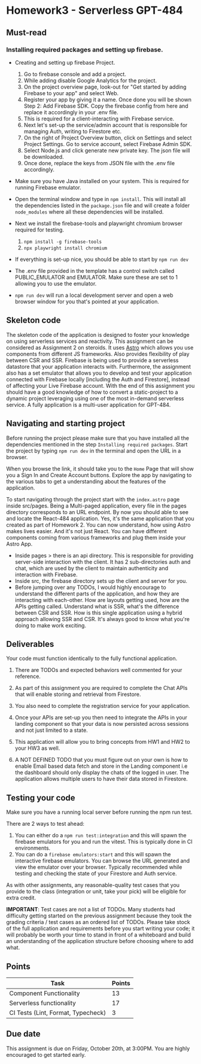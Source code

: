 # Homework3 - Serverless GPT-484

## Must-read

### Installing required packages and setting up firebase.

- Creating and setting up firebase Project.

  1.  Go to firebase console and add a project.
  2.  While adding disable Google Analytics for the project.
  3.  On the project overview page, look-out for "Get started by adding Firebase to your app" and select Web.
  4.  Register your app by giving it a name. Once done you will be shown Step 2: Add Firebase SDK. Copy the firebase config from here and replace it accordingly in your .env file.
  5.  This is required for a client-interacting with Firebase service.
  6.  Next let's set-up the service/admin account that is responsible for managing Auth, writing to Firestore etc.
  7.  On the right of Project Overview button, click on Settings and select Project Settings. Go to service account, select Firebase Admin SDK.
  8.  Select Node.js and click generate new private key. The json file will be downloaded.
  9.  Once done, replace the keys from JSON file with the .env file accordingly.

- Make sure you have Java installed on your system. This is required for running Firebase emulator.
- Open the terminal window and type in `npm install`. This will install all the dependencies listed in the `package.json` file and will create a folder `node_modules` where all these dependencies will be installed.
- Next we install the firebase-tools and playwright chromium browser required for testing.
  1. `npm install -g firebase-tools`
  2. `npx playwright install chromium`
- If everything is set-up nice, you should be able to start by `npm run dev`
- The .env file provided in the template has a control switch called PUBLIC_EMULATOR and EMULATOR. Make sure these are set to 1 allowing you to use the emulator.
- `npm run dev` will run a local development server and open a web browser window for you that's pointed at your application.

## Skeleton code

The skeleton code of the application is designed to foster your knowledge on using serverless services and reactivity. This assignment can be considered as Assignment 2 on steroids. It uses [Astro](https://astro.build/) which allows you use components from different JS frameworks. Also provides flexibility of play between CSR and SSR. Firebase is being used to provide a serverless datastore that your application interacts with. Furthermore, the assignment also has a set emulator that allows you to develop and test your application connected with Firebase locally [including the Auth and Firestore], instead of affecting your Live Firebase account. With the end of this assignment you should have a good knowledge of how to convert a static-project to a dynamic project leveraging using one of the most in-demand serverless service. A fully application is a multi-user application for GPT-484.

## Navigating and starting project

Before running the project please make sure that you have installed all the dependencies mentioned in the step `Installing required packages`. Start the project by typing `npm run dev` in the terminal and open the URL in a browser.

When you browse the link, it should take you to the `Home` Page that will show you a Sign In and Create Account buttons. Explore the app by navigating to the various tabs to get a understanding about the features of the application.

To start navigating through the project start with the `index.astro` page inside src/pages. Being a Multi-paged application, every file in the pages directory corresponds to an URL endpoint.
By now you should able to see and locate the React-484 application. Yes, it's the same application that you created as part of Homework 2. You can now understand, how using Astro makes lives easier. And it's not just React. You can have different components coming from various frameworks and plug them inside your Astro App.

- Inside pages > there is an api directory. This is responsible for providing server-side interaction with the client. It has 2 sub-directories auth and chat, which are used by the client to maintain authenticity and interaction with Firebase.
- Inside src, the firebase directory sets up the client and server for you.
- Before jumping over any TODOs, I would highly encourage to understand the different parts of the application, and how they are interacting with each-other. How are layouts getting used, how are the APIs getting called. Understand what is SSR, what's the difference between CSR and SSR. How is this single application using a hybrid approach allowing SSR and CSR. It's always good to know what you're doing to make work exciting.

## Deliverables

Your code must function identically to the fully functional application.

1. There are TODOs and expected behaviors well commented for your reference.

2. As part of this assignment you are required to complete the Chat APIs that will enable storing and retrieval from Firestore.

3. You also need to complete the registration service for your application.

4. Once your APIs are set-up you then need to integrate the APIs in your landing component so that your data is now persisted across sessions and not just limited to a state.

5. This application will allow you to bring concepts from HW1 and HW2 to your HW3 as well.

6. A NOT DEFINED TODO that you must figure out on your own is how to enable Email based data fetch and store in the Landing component i.e the dashboard should only display the chats of the logged in user. The application allows multiple users to have their data stored in Firestore.

## Testing your code

Make sure you have a running local server before running the npm run test.

There are 2 ways to test ahead:

1. You can either do a `npm run test:integration` and this will spawn the firebase emulators for you and run the vitest. This is typically done in CI environments.
2. You can do a `firebase emulators:start` and this will spawn the interactive firebase emulators. You can browse the URL generated and view the emulator over your browser. Typically recommended while testing and checking the state of your Firestore and Auth service.

As with other assignments, any reasonable-quality test cases that you provide to the class (integration or unit, take your pick) will be eligible for extra credit.

**IMPORTANT**: Test cases are not a list of TODOs. Many students had difficulty getting started on the previous assignment because they took the grading criteria / test cases as an ordered list of TODOs. Please take stock of the full application and requirements before you start writing your code; it will probably be worth your time to stand in front of a whiteboard and build an understanding of the application structure before choosing where to add what.

## Points

| Task                               | Points |
| ---------------------------------- | ------ |
| Component Functionality            | 13     |
| Serverless functionality           | 17     |
| CI Tests (Lint, Format, Typecheck) | 3      |

## Due date

This assignment is due on Friday, October 20th, at 3:00PM. You are highly encouraged to get started early.
